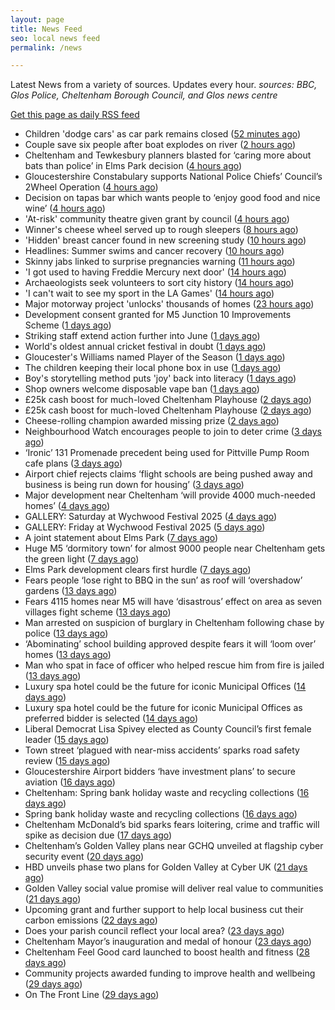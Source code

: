 ```yaml
---
layout: page
title: News Feed
seo: local news feed
permalink: /news

---
```


Latest News from a variety of sources. Updates every hour.
_sources: BBC, Glos Police, Cheltenham Borough Council, and Glos news centre_

[Get this page as daily RSS feed](/daily.rss)

<!-- news_marker starts -->
- Children 'dodge cars' as car park remains closed ([52 minutes ago](https://www.bbc.com/news/articles/c15v3072q04o))
- Couple save six people after boat explodes on river ([2 hours ago](https://www.bbc.com/news/articles/cq54p798dxlo))
- Cheltenham and Tewkesbury planners blasted for ‘caring more about bats than police’ in Elms Park decision ([4 hours ago](https://gloucesternewscentre.co.uk/cheltenham-and-tewkesbury-planners-blasted-for-caring-more-about-bats-than-police-in-elms-park-decision/))
- Gloucestershire Constabulary supports National Police Chiefs’ Council’s 2Wheel Operation ([4 hours ago](https://gloucesternewscentre.co.uk/gloucestershire-constabulary-supports-national-police-chiefs-councils-2wheel-operation/))
- Decision on tapas bar which wants people to ‘enjoy good food and nice wine’ ([4 hours ago](https://gloucesternewscentre.co.uk/decision-on-tapas-bar-which-wants-people-to-enjoy-good-food-and-nice-wine/))
- 'At-risk' community theatre given grant by council ([4 hours ago](https://www.bbc.com/news/articles/c2kq2d2e71zo))
- Winner's cheese wheel served up to rough sleepers ([8 hours ago](https://www.bbc.com/news/articles/cvg9z4l01ygo))
- 'Hidden' breast cancer found in new screening study ([10 hours ago](https://www.bbc.com/news/articles/cd90g95q8v0o))
- Headlines: Summer swims and cancer recovery ([10 hours ago](https://www.bbc.com/news/articles/ckgxpzv9r41o))
- Skinny jabs linked to surprise pregnancies warning ([11 hours ago](https://www.bbc.co.uk/sounds/play/p0lgh4cd))
- 'I got used to having Freddie Mercury next door' ([14 hours ago](https://www.bbc.com/news/articles/cp8ydj0kplyo))
- Archaeologists seek volunteers to sort city history ([14 hours ago](https://www.bbc.com/news/articles/cgj8z5vj2n4o))
- 'I can't wait to see my sport in the LA Games' ([14 hours ago](https://www.bbc.com/news/articles/cjdz8yyl92ro))
- Major motorway project 'unlocks' thousands of homes ([23 hours ago](https://www.bbc.com/news/articles/cvgnz6eyr22o))
- Development consent granted for M5 Junction 10 Improvements Scheme ([1 days ago](https://gloucesternewscentre.co.uk/development-consent-granted-for-m5-junction-10-improvements-scheme/))
- Striking staff extend action further into June ([1 days ago](https://www.bbc.com/news/articles/cz9y0dnl0k3o))
- World's oldest annual cricket festival in doubt ([1 days ago](https://www.bbc.com/news/articles/cvgvlx1ve79o))
- Gloucester's Williams named Player of the Season ([1 days ago](https://www.bbc.com/sport/rugby-union/articles/c1kvr1gerj3o))
- The children keeping their local phone box in use ([1 days ago](https://www.bbc.com/news/articles/c1dekpd164no))
- Boy's storytelling method puts 'joy' back into literacy ([1 days ago](https://www.bbc.com/news/articles/c6268ykxkdno))
- Shop owners welcome disposable vape ban ([1 days ago](https://www.bbc.com/news/articles/cgle5pgy4lgo))
- £25k cash boost for much-loved Cheltenham Playhouse ([2 days ago](https://gloucesternewscentre.co.uk/25k-cash-boost-for-much-loved-cheltenham-playhouse/))
- £25k cash boost for much-loved Cheltenham Playhouse ([2 days ago](https://www.cheltenham.gov.uk/news/article/3017/25k_cash_boost_for_much-loved_cheltenham_playhouse))
- Cheese-rolling champion awarded missing prize ([2 days ago](https://www.bbc.com/news/articles/clyzjzkz2v1o))
- Neighbourhood Watch encourages people to join to deter crime ([3 days ago](https://gloucesternewscentre.co.uk/neighbourhood-watch-encourages-people-to-join-to-deter-crime/))
- ‘Ironic’ 131 Promenade precedent being used for Pittville Pump Room cafe plans ([3 days ago](https://gloucesternewscentre.co.uk/ironic-131-promenade-precedent-being-used-for-pittville-pump-room-cafe-plans/))
- Airport chief rejects claims ‘flight schools are being pushed away and business is being run down for housing’ ([3 days ago](https://gloucesternewscentre.co.uk/airport-chief-rejects-claims-flight-schools-are-being-pushed-away-and-business-is-being-run-down-for-housing/))
- Major development near Cheltenham ‘will provide 4000 much-needed homes’ ([4 days ago](https://gloucesternewscentre.co.uk/major-development-near-cheltenham-will-provide-4000-much-needed-homes/))
- GALLERY: Saturday at Wychwood Festival 2025 ([4 days ago](https://gloucesternewscentre.co.uk/gallery-saturday-at-wychwood-festival-2025/))
- GALLERY: Friday at Wychwood Festival 2025 ([5 days ago](https://gloucesternewscentre.co.uk/gallery-friday-at-wychwood-festival-2025/))
- A joint statement about Elms Park ([7 days ago](https://www.cheltenham.gov.uk/news/article/3015/a_joint_statement_about_elms_park))
- Huge M5 ‘dormitory town’ for almost 9000 people near Cheltenham gets the green light ([7 days ago](https://gloucesternewscentre.co.uk/huge-m5-dormitory-town-for-almost-9000-people-near-cheltenham-gets-the-green-light/))
- Elms Park development clears first hurdle ([7 days ago](https://gloucesternewscentre.co.uk/elms-park-development-clears-first-hurdle/))
- Fears people ‘lose right to BBQ in the sun’ as roof will ‘overshadow’ gardens ([13 days ago](https://gloucesternewscentre.co.uk/fears-people-lose-right-to-bbq-in-the-sun-as-roof-will-overshadow-gardens/))
- Fears 4115 homes near M5 will have ‘disastrous’ effect on area as seven villages fight scheme ([13 days ago](https://gloucesternewscentre.co.uk/fears-4115-homes-near-m5-will-have-disastrous-effect-on-area-as-seven-villages-fight-scheme/))
- Man arrested on suspicion of burglary in Cheltenham following chase by police ([13 days ago](https://gloucesternewscentre.co.uk/man-arrested-on-suspicion-of-burglary-in-cheltenham-following-chase-by-police/))
- ‘Abominating’ school building approved despite fears it will ‘loom over’ homes ([13 days ago](https://gloucesternewscentre.co.uk/abominating-school-building-approved-despite-fears-it-will-loom-over-homes/))
- Man who spat in face of officer who helped rescue him from fire is jailed ([13 days ago](https://gloucesternewscentre.co.uk/man-who-spat-in-face-of-officer-who-helped-rescue-him-from-fire-is-jailed/))
- Luxury spa hotel could be the future for iconic Municipal Offices ([14 days ago](https://gloucesternewscentre.co.uk/luxury-spa-hotel-could-be-the-future-for-iconic-municipal-offices/))
- Luxury spa hotel could be the future for iconic Municipal Offices as preferred bidder is selected ([14 days ago](https://www.cheltenham.gov.uk/news/article/3014/luxury_spa_hotel_could_be_the_future_for_iconic_municipal_offices_as_preferred_bidder_is_selected))
- Liberal Democrat Lisa Spivey elected as County Council’s first female leader ([15 days ago](https://gloucesternewscentre.co.uk/liberal-democrat-lisa-spivey-elected-as-county-councils-first-female-leader/))
- Town street ‘plagued with near-miss accidents’ sparks road safety review ([15 days ago](https://gloucesternewscentre.co.uk/town-street-plagued-with-near-miss-accidents-sparks-road-safety-review/))
- Gloucestershire Airport bidders ‘have investment plans’ to secure aviation ([16 days ago](https://gloucesternewscentre.co.uk/gloucestershire-airport-bidders-have-investment-plans-to-secure-aviation/))
- Cheltenham: Spring bank holiday waste and recycling collections ([16 days ago](https://gloucesternewscentre.co.uk/cheltenham-spring-bank-holiday-waste-and-recycling-collections/))
- Spring bank holiday waste and recycling collections ([16 days ago](https://www.cheltenham.gov.uk/news/article/3013/spring_bank_holiday_waste_and_recycling_collections))
- Cheltenham McDonald’s bid sparks fears loitering, crime and traffic will spike as decision due ([17 days ago](https://gloucesternewscentre.co.uk/cheltenham-mcdonalds-bid-sparks-fears-loitering-crime-and-traffic-will-spike-as-decision-due/))
- Cheltenham’s Golden Valley plans near GCHQ unveiled at flagship cyber security event ([20 days ago](https://gloucesternewscentre.co.uk/cheltenhams-golden-valley-plans-near-gchq-unveiled-at-flagship-cyber-security-event/))
- HBD unveils phase two plans for Golden Valley at Cyber UK ([21 days ago](https://www.cheltenham.gov.uk/news/article/3012/hbd_unveils_phase_two_plans_for_golden_valley_at_cyber_uk))
- Golden Valley social value promise will deliver real value to communities ([21 days ago](https://www.cheltenham.gov.uk/news/article/3011/golden_valley_social_value_promise_will_deliver_real_value_to_communities))
- Upcoming grant and further support to help local business cut their carbon emissions ([22 days ago](https://www.cheltenham.gov.uk/news/article/3010/upcoming_grant_and_further_support_to_help_local_business_cut_their_carbon_emissions))
- Does your parish council reflect your local area? ([23 days ago](https://www.cheltenham.gov.uk/news/article/3009/does_your_parish_council_reflect_your_local_area))
- Cheltenham Mayor’s inauguration and medal of honour ([23 days ago](https://www.cheltenham.gov.uk/news/article/3008/cheltenham_mayors_inauguration_and_medal_of_honour))
- Cheltenham Feel Good card launched to boost health and fitness ([28 days ago](https://www.cheltenham.gov.uk/news/article/3007/cheltenham_feel_good_card_launched_to_boost_health_and_fitness))
- Community projects awarded funding to improve health and wellbeing ([29 days ago](https://www.cheltenham.gov.uk/news/article/3006/community_projects_awarded_funding_to_improve_health_and_wellbeing))
- On The Front Line ([29 days ago](https://www.bbc.co.uk/iplayer/episode/m002bzh5))

<!-- news_marker ends -->

